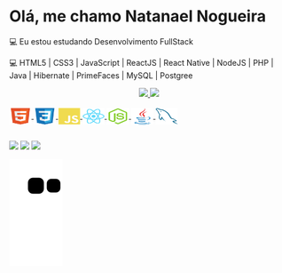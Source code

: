 # Olá, me chamo Natanael Nogueira 

💻 Eu estou estudando Desenvolvimento FullStack

💻 HTML5 | CSS3 | JavaScript | ReactJS | React Native | NodeJS | PHP | Java | Hibernate | PrimeFaces | MySQL | Postgree

<div align="center">
  <a href="https://github.com/natanaelnogueira17">
  <img height="180em" src="https://github-readme-stats.vercel.app/api?username=natanaelnogueira17&show_icons=true&theme=highcontrast&include_commits=true&count_private=true"/>
  <img height="180em" src="https://github-readme-stats.vercel.app/api/top-langs/?username=natanaelnogueira17&layout=compact&langs_count=7&theme=highcontrast"/>
</div>
<div style="display: inline_block"><br>
  
  <img align="center" alt="HTML" height="30" width="40" src="https://raw.githubusercontent.com/devicons/devicon/master/icons/html5/html5-original.svg">
  <img align="center" alt="CSS" height="30" width="40" src="https://raw.githubusercontent.com/devicons/devicon/master/icons/css3/css3-original.svg">
  <img align="center" alt="Js" height="30" width="40" src="https://raw.githubusercontent.com/devicons/devicon/master/icons/javascript/javascript-plain.svg">
  <img align="center" alt="react-js" height="30" width="40" src="https://raw.githubusercontent.com/devicons/devicon/master/icons/react/react-original.svg">
  <img align="center" alt="node-js" height="30" width="40" src="https://raw.githubusercontent.com/devicons/devicon/master/icons/nodejs/nodejs-original.svg">
  <img align="center" alt="php" height="30" width="40" src="https://raw.githubusercontent.com/devicons/devicon/master/icons/java/java-original.svg">
  <img align="center" alt="Mysql" height="30" width="40" src="https://raw.githubusercontent.com/devicons/devicon/master/icons/mysql/mysql-original.svg">
  
  
  
</div>
  
  ##
 
<div> 
    <a href = "mailto:natanaelnogueira019@gmail.com"><img src="https://img.shields.io/badge/-Gmail-%23333?style=for-the-badge&logo=gmail&logoColor=white" target="_blank"></a>
  <a href="https://www.linkedin.com/in/natanael-nogueira-dev-fullstack-627824226/" target="_blank"><img src="https://img.shields.io/badge/-LinkedIn-%230077B5?style=for-the-badge&logo=linkedin&logoColor=white" target="_blank"></a>
  <a href="https://www.instagram.com/natanaelnogueira_17/" target="_blank"><img src="https://img.shields.io/badge/-Instagram-%23E4405F?style=for-the-badge&logo=instagram&logoColor=white" target="_blank"></a>	
 
 
 
  ![Snake animation](https://github.com/natanaelnogueira17/natanaelnogueira17/blob/output/github-contribution-grid-snake.svg)
 
</div>


